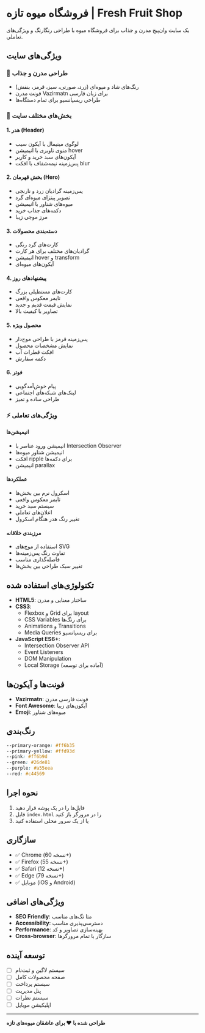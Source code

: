 # فروشگاه میوه تازه | Fresh Fruit Shop

یک سایت وان‌پیج مدرن و جذاب برای فروشگاه میوه با طراحی رنگارنگ و ویژگی‌های تعاملی.

## ویژگی‌های سایت

### 🎨 طراحی مدرن و جذاب
- رنگ‌های شاد و میوه‌ای (زرد، صورتی، سبز، قرمز، بنفش)
- فونت مدرن Vazirmatn برای زبان فارسی
- طراحی ریسپانسیو برای تمام دستگاه‌ها

### 📱 بخش‌های مختلف سایت

#### 1. هدر (Header)
- لوگوی مینیمال با آیکون سیب
- منوی ناوبری با انیمیشن hover
- آیکون‌های سبد خرید و کاربر
- پس‌زمینه نیمه‌شفاف با افکت blur

#### 2. بخش قهرمان (Hero)
- پس‌زمینه گرادیان زرد و نارنجی
- تصویر پیتزای میوه‌ای گرد
- میوه‌های شناور با انیمیشن
- دکمه‌های جذاب خرید
- مرز موجی زیبا

#### 3. دسته‌بندی محصولات
- کارت‌های گرد رنگی
- گرادیان‌های مختلف برای هر کارت
- انیمیشن hover و transform
- آیکون‌های میوه‌ای

#### 4. پیشنهادهای روز
- کارت‌های مستطیلی بزرگ
- تایمر معکوس واقعی
- نمایش قیمت قدیم و جدید
- تصاویر با کیفیت بالا

#### 5. محصول ویژه
- پس‌زمینه قرمز با طراحی موج‌دار
- نمایش مشخصات محصول
- افکت قطرات آب
- دکمه سفارش

#### 6. فوتر
- پیام خوش‌آمدگویی
- لینک‌های شبکه‌های اجتماعی
- طراحی ساده و تمیز

### ⚡ ویژگی‌های تعاملی

#### انیمیشن‌ها
- انیمیشن ورود عناصر با Intersection Observer
- انیمیشن شناور میوه‌ها
- افکت ripple برای دکمه‌ها
- انیمیشن parallax

#### عملکردها
- اسکرول نرم بین بخش‌ها
- تایمر معکوس واقعی
- سیستم سبد خرید
- اعلان‌های تعاملی
- تغییر رنگ هدر هنگام اسکرول

#### مرزبندی خلاقانه
- استفاده از موج‌های SVG
- تفاوت رنگ پس‌زمینه‌ها
- فاصله‌گذاری مناسب
- تغییر سبک طراحی بین بخش‌ها

## تکنولوژی‌های استفاده شده

- **HTML5**: ساختار معنایی و مدرن
- **CSS3**: 
  - Flexbox و Grid برای layout
  - CSS Variables برای رنگ‌ها
  - Animations و Transitions
  - Media Queries برای ریسپانسیو
- **JavaScript ES6+**:
  - Intersection Observer API
  - Event Listeners
  - DOM Manipulation
  - Local Storage (آماده برای توسعه)

## فونت‌ها و آیکون‌ها

- **Vazirmatn**: فونت فارسی مدرن
- **Font Awesome**: آیکون‌های زیبا
- **Emoji**: میوه‌های شناور

## رنگ‌بندی

```css
--primary-orange: #ff6b35
--primary-yellow: #ffd93d
--pink: #ff6b9d
--green: #26de81
--purple: #a55eea
--red: #c44569
```

## نحوه اجرا

1. فایل‌ها را در یک پوشه قرار دهید
2. فایل `index.html` را در مرورگر باز کنید
3. یا از یک سرور محلی استفاده کنید

## سازگاری

- ✅ Chrome (نسخه 60+)
- ✅ Firefox (نسخه 55+)
- ✅ Safari (نسخه 12+)
- ✅ Edge (نسخه 79+)
- ✅ موبایل (iOS و Android)

## ویژگی‌های اضافی

- **SEO Friendly**: متا تگ‌های مناسب
- **Accessibility**: دسترسی‌پذیری مناسب
- **Performance**: بهینه‌سازی تصاویر و کد
- **Cross-browser**: سازگار با تمام مرورگرها

## توسعه آینده

- [ ] سیستم لاگین و ثبت‌نام
- [ ] صفحه محصولات کامل
- [ ] سیستم پرداخت
- [ ] پنل مدیریت
- [ ] سیستم نظرات
- [ ] اپلیکیشن موبایل

---

**طراحی شده با ❤️ برای عاشقان میوه‌های تازه** 